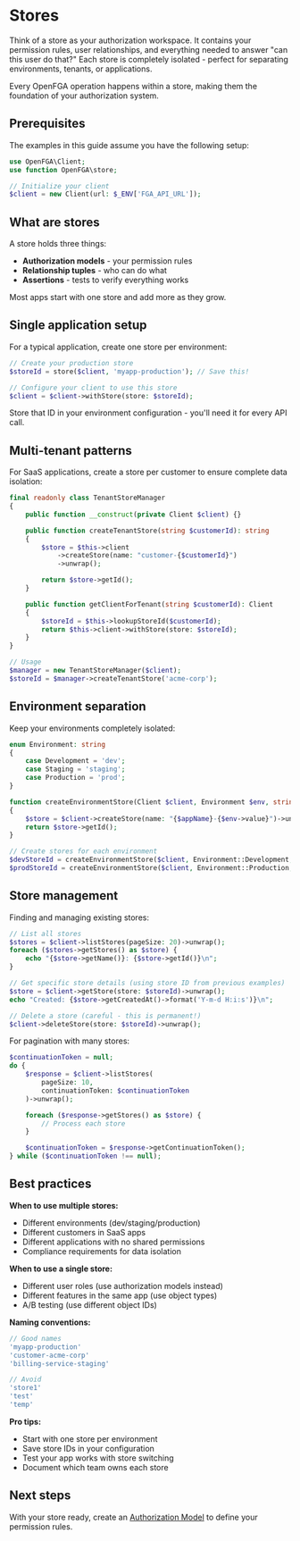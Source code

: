 # Stores

Think of a store as your authorization workspace. It contains your permission rules, user relationships, and everything needed to answer "can this user do that?" Each store is completely isolated - perfect for separating environments, tenants, or applications.

Every OpenFGA operation happens within a store, making them the foundation of your authorization system.

## Prerequisites

The examples in this guide assume you have the following setup:

```php
use OpenFGA\Client;
use function OpenFGA\store;

// Initialize your client
$client = new Client(url: $_ENV['FGA_API_URL']);
```

## What are stores

A store holds three things:

- **Authorization models** - your permission rules
- **Relationship tuples** - who can do what
- **Assertions** - tests to verify everything works

Most apps start with one store and add more as they grow.

## Single application setup

For a typical application, create one store per environment:

```php
// Create your production store
$storeId = store($client, 'myapp-production'); // Save this!

// Configure your client to use this store
$client = $client->withStore(store: $storeId);
```

Store that ID in your environment configuration - you'll need it for every API call.

## Multi-tenant patterns

For SaaS applications, create a store per customer to ensure complete data isolation:

```php
final readonly class TenantStoreManager
{
    public function __construct(private Client $client) {}

    public function createTenantStore(string $customerId): string
    {
        $store = $this->client
            ->createStore(name: "customer-{$customerId}")
            ->unwrap();

        return $store->getId();
    }

    public function getClientForTenant(string $customerId): Client
    {
        $storeId = $this->lookupStoreId($customerId);
        return $this->client->withStore(store: $storeId);
    }
}

// Usage
$manager = new TenantStoreManager($client);
$storeId = $manager->createTenantStore('acme-corp');
```

## Environment separation

Keep your environments completely isolated:

```php
enum Environment: string
{
    case Development = 'dev';
    case Staging = 'staging';
    case Production = 'prod';
}

function createEnvironmentStore(Client $client, Environment $env, string $appName): string
{
    $store = $client->createStore(name: "{$appName}-{$env->value}")->unwrap();
    return $store->getId();
}

// Create stores for each environment
$devStoreId = createEnvironmentStore($client, Environment::Development, 'myapp');
$prodStoreId = createEnvironmentStore($client, Environment::Production, 'myapp');
```

## Store management

Finding and managing existing stores:

```php
// List all stores
$stores = $client->listStores(pageSize: 20)->unwrap();
foreach ($stores->getStores() as $store) {
    echo "{$store->getName()}: {$store->getId()}\n";
}

// Get specific store details (using store ID from previous examples)
$store = $client->getStore(store: $storeId)->unwrap();
echo "Created: {$store->getCreatedAt()->format('Y-m-d H:i:s')}\n";

// Delete a store (careful - this is permanent!)
$client->deleteStore(store: $storeId)->unwrap();
```

For pagination with many stores:

```php
$continuationToken = null;
do {
    $response = $client->listStores(
        pageSize: 10,
        continuationToken: $continuationToken
    )->unwrap();

    foreach ($response->getStores() as $store) {
        // Process each store
    }

    $continuationToken = $response->getContinuationToken();
} while ($continuationToken !== null);
```

## Best practices

**When to use multiple stores:**

- Different environments (dev/staging/production)
- Different customers in SaaS apps
- Different applications with no shared permissions
- Compliance requirements for data isolation

**When to use a single store:**

- Different user roles (use authorization models instead)
- Different features in the same app (use object types)
- A/B testing (use different object IDs)

**Naming conventions:**

```php
// Good names
'myapp-production'
'customer-acme-corp'
'billing-service-staging'

// Avoid
'store1'
'test'
'temp'
```

**Pro tips:**

- Start with one store per environment
- Save store IDs in your configuration
- Test your app works with store switching
- Document which team owns each store

## Next steps

With your store ready, create an [Authorization Model](Models.md) to define your permission rules.
